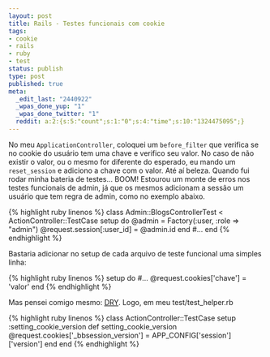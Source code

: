 ```yaml
---
layout: post
title: Rails - Testes funcionais com cookie
tags:
- cookie
- rails
- ruby
- test
status: publish
type: post
published: true
meta:
  _edit_last: "2440922"
  _wpas_done_yup: "1"
  _wpas_done_twitter: "1"
  reddit: a:2:{s:5:"count";s:1:"0";s:4:"time";s:10:"1324475095";}
---
```

No meu `ApplicationController`, coloquei um `before_filter` que verifica se no cookie do usuário tem uma chave e verifico seu valor. No caso de não existir o valor, ou o mesmo for diferente do esperado, eu mando um `reset_session` e adiciono a chave com o valor. Até aí beleza. Quando fui rodar minha bateria de testes... BOOM! Estourou um monte de erros nos testes funcionais de admin, já que os mesmos adicionam a sessão um usuário que tem regra de admin, como no exemplo abaixo.

{% highlight ruby linenos %}
class Admin::BlogsControllerTest < ActionController::TestCase
  setup do
    @admin = Factory(:user, :role => "admin")
    @request.session[:user_id] = @admin.id
  end
  #...
end
{% endhighlight %}

Bastaria adicionar no setup de cada arquivo de teste funcional uma simples linha:

{% highlight ruby linenos %}
setup do
  #...
  @request.cookies['chave'] = 'valor'
end
{% endhighlight %}

Mas pensei comigo mesmo: <a href="http://pt.wikipedia.org/wiki/Ruby_on_Rails#DRY"><abbr title="Don't Repeat Yourself">DRY</abbr></a>. Logo, em meu test/test_helper.rb

{% highlight ruby linenos %}
class ActionController::TestCase
  setup :setting_cookie_version
  def setting_cookie_version
    @request.cookies['_bbsession_version'] = APP_CONFIG['session']['version']
  end
end
{% endhighlight %}

